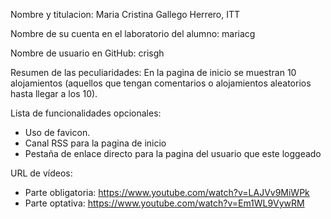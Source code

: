 
Nombre y titulacion: Maria Cristina Gallego Herrero, ITT

Nombre de su cuenta en el laboratorio del alumno: mariacg

Nombre de usuario en GitHub: crisgh

Resumen de las peculiaridades: En la pagina de inicio se muestran 10 alojamientos (aquellos que tengan comentarios o alojamientos aleatorios hasta llegar a los 10).

Lista de funcionalidades opcionales:
- Uso de favicon.
- Canal RSS para la pagina de inicio
- Pestaña de enlace directo para la pagina del usuario que este loggeado

URL de vídeos: 
- Parte obligatoria:  https://www.youtube.com/watch?v=LAJVv9MiWPk
- Parte optativa:     https://www.youtube.com/watch?v=Em1WL9VywRM
